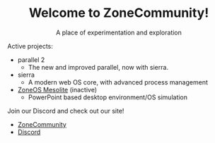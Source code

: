 <div align="center">
  <h1>Welcome to ZoneCommunity!</h1>
  <p>A place of experimentation and exploration</p>
</div>

Active projects:
- parallel 2
  - The new and improved parallel, now with sierra.
- sierra
  - A modern web OS core, with advanced process management
- [ZoneOS Mesolite](https://www.zonecommunity.net/zoneos/) (inactive)
  - PowerPoint based desktop environment/OS simulation

Join our Discord and check out our site!<br>
- [ZoneCommunity](https://www.zonecommunity.net)<br>
- [Discord](https://discord.com/invite/WTVGAMPnzN)
